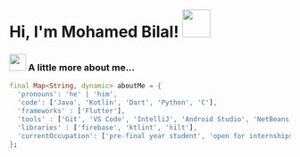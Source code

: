 <h1> Hi, I'm Mohamed Bilal! <img src="https://media.giphy.com/media/mGcNjsfWAjY5AEZNw6/giphy.gif" width="50"></h1>
<!-- <img align='right' src="https://media.tenor.com/DgUdts9x9XoAAAAi/roo-discord-emote.gif" width="230"> -->
<!-- <img align='right' src="https://media.tenor.com/5bv_BndNtRQAAAAi/endingbrowsing.gif" width="250"> -->

### <img src="https://media.tenor.com/x6_xEJ29iV8AAAAi/freakmeaning-fre4k.gif" width="30"> A little more about me...  
```dart
final Map<String, dynamic> aboutMe = { 
  'pronouns': 'he' | 'him', 
  'code': ['Java', 'Kotlin', 'Dart', 'Python', 'C'], 
  'frameworks' : ['Flutter'],
  'tools' : ['Git', 'VS Code', 'IntelliJ', 'Android Studio', 'NetBeans', 'Postman'],
  'libraries' : ['firebase', 'ktlint', 'hilt'],
  'currentOccupation': ['pre-final year student', 'open for internships'], 
};
```
